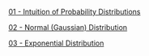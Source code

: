 [01 - Intuition of Probability Distributions](https://github.com/yangshiteng/StatQuest-Study-Notes/blob/main/Notes/01%20-%20Probability%20Distributions.md)

[02 - Normal (Gaussian) Distribution](https://github.com/yangshiteng/StatQuest-Study-Notes/blob/main/Notes/Normal%20(Gaussian)%20Distribution.md)

[03 - Exponential Distribution]()
